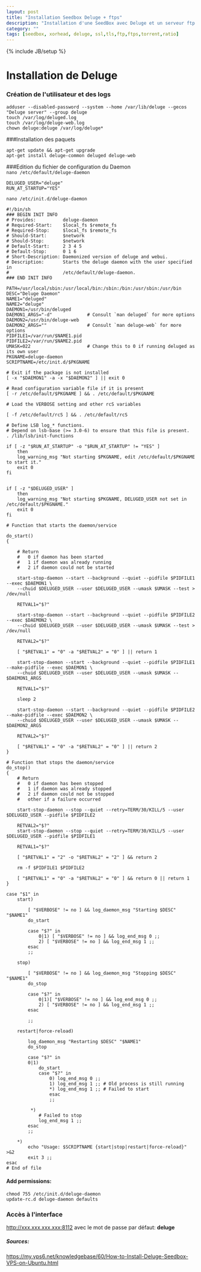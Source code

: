 ```yaml
---
layout: post
title: "Installation Seedbox Deluge + ftps"
description: "Installation d'une SeedBox avec Deluge et un serveur ftp avec ssl/tls"
category: ""
tags: [seedbox, xorhead, deluge, ssl,tls,ftp,ftps,torrent,ratio]
---
```

{% include JB/setup %}

# Installation de Deluge

### Création de l'utilisateur et des logs

    adduser --disabled-password --system --home /var/lib/deluge --gecos "Deluge server" --group deluge
    touch /var/log/deluged.log
    touch /var/log/deluge-web.log
    chown deluge:deluge /var/log/deluge*

###Installation des paquets

    apt-get update && apt-get upgrade  
    apt-get install deluge-common deluged deluge-web  

###Edition du fichier de configuration du Daemon  
`nano /etc/default/deluge-daemon`  

    DELUGED_USER="deluge"  
    RUN_AT_STARTUP="YES"  

`nano /etc/init.d/deluge-daemon`

    #!/bin/sh
    ### BEGIN INIT INFO
    # Provides:          deluge-daemon
    # Required-Start:    $local_fs $remote_fs
    # Required-Stop:     $local_fs $remote_fs
    # Should-Start:      $network
    # Should-Stop:       $network
    # Default-Start:     2 3 4 5
    # Default-Stop:      0 1 6
    # Short-Description: Daemonized version of deluge and webui.
    # Description:       Starts the deluge daemon with the user specified in
    #                    /etc/default/deluge-daemon.
    ### END INIT INFO
    
    PATH=/usr/local/sbin:/usr/local/bin:/sbin:/bin:/usr/sbin:/usr/bin
    DESC="Deluge Daemon"
    NAME1="deluged"
    NAME2="deluge"
    DAEMON1=/usr/bin/deluged
    DAEMON1_ARGS="-d"             # Consult `man deluged` for more options
    DAEMON2=/usr/bin/deluge-web
    DAEMON2_ARGS=""               # Consult `man deluge-web` for more options
    PIDFILE1=/var/run/$NAME1.pid
    PIDFILE2=/var/run/$NAME2.pid
    UMASK=022                     # Change this to 0 if running deluged as its own user
    PKGNAME=deluge-daemon
    SCRIPTNAME=/etc/init.d/$PKGNAME
    
    # Exit if the package is not installed
    [ -x "$DAEMON1" -a -x "$DAEMON2" ] || exit 0
    
    # Read configuration variable file if it is present
    [ -r /etc/default/$PKGNAME ] && . /etc/default/$PKGNAME
    
    # Load the VERBOSE setting and other rcS variables
    
    [ -f /etc/default/rcS ] && . /etc/default/rcS
    
    # Define LSB log_* functions.
    # Depend on lsb-base (>= 3.0-6) to ensure that this file is present.
    . /lib/lsb/init-functions
    
    if [ -z "$RUN_AT_STARTUP" -o "$RUN_AT_STARTUP" != "YES" ]
        then
        log_warning_msg "Not starting $PKGNAME, edit /etc/default/$PKGNAME to start it."
        exit 0
    fi
    
    
    if [ -z "$DELUGED_USER" ]
        then
        log_warning_msg "Not starting $PKGNAME, DELUGED_USER not set in /etc/default/$PKGNAME."
        exit 0
    fi
    
    # Function that starts the daemon/service
    
    do_start()
    {
    
        # Return
        #   0 if daemon has been started
        #   1 if daemon was already running
        #   2 if daemon could not be started
        
        start-stop-daemon --start --background --quiet --pidfile $PIDFILE1 --exec $DAEMON1 \
        --chuid $DELUGED_USER --user $DELUGED_USER --umask $UMASK --test > /dev/null
        
        RETVAL1="$?"
        
        start-stop-daemon --start --background --quiet --pidfile $PIDFILE2 --exec $DAEMON2 \
        --chuid $DELUGED_USER --user $DELUGED_USER --umask $UMASK --test > /dev/null
        
        RETVAL2="$?"
        
        [ "$RETVAL1" = "0" -a "$RETVAL2" = "0" ] || return 1
        
        start-stop-daemon --start --background --quiet --pidfile $PIDFILE1 --make-pidfile --exec $DAEMON1 \
        --chuid $DELUGED_USER --user $DELUGED_USER --umask $UMASK -- $DAEMON1_ARGS
        
        RETVAL1="$?"
        
        sleep 2
        
        start-stop-daemon --start --background --quiet --pidfile $PIDFILE2 --make-pidfile --exec $DAEMON2 \
        --chuid $DELUGED_USER --user $DELUGED_USER --umask $UMASK -- $DAEMON2_ARGS
        
        RETVAL2="$?"
        
        [ "$RETVAL1" = "0" -a "$RETVAL2" = "0" ] || return 2
    }
    
    # Function that stops the daemon/service
    do_stop()
    {
        # Return
        #   0 if daemon has been stopped
        #   1 if daemon was already stopped
        #   2 if daemon could not be stopped
        #   other if a failure occurred
        
        start-stop-daemon --stop --quiet --retry=TERM/30/KILL/5 --user $DELUGED_USER --pidfile $PIDFILE2
        
        RETVAL2="$?"
        start-stop-daemon --stop --quiet --retry=TERM/30/KILL/5 --user $DELUGED_USER --pidfile $PIDFILE1
        
        RETVAL1="$?"
        
        [ "$RETVAL1" = "2" -o "$RETVAL2" = "2" ] && return 2
        
        rm -f $PIDFILE1 $PIDFILE2
        
        [ "$RETVAL1" = "0" -a "$RETVAL2" = "0" ] && return 0 || return 1
    }
    
    case "$1" in
        start)
    
            [ "$VERBOSE" != no ] && log_daemon_msg "Starting $DESC" "$NAME1"
            do_start
    
            case "$?" in
                0|1) [ "$VERBOSE" != no ] && log_end_msg 0 ;;
                2) [ "$VERBOSE" != no ] && log_end_msg 1 ;;
            esac
            ;;
        
        stop)
    
            [ "$VERBOSE" != no ] && log_daemon_msg "Stopping $DESC" "$NAME1"
            do_stop
    
            case "$?" in
                0|1)[ "$VERBOSE" != no ] && log_end_msg 0 ;;
                2) [ "$VERBOSE" != no ] && log_end_msg 1 ;;
            esac
            
            ;;
    
        restart|force-reload)
    
            log_daemon_msg "Restarting $DESC" "$NAME1"
            do_stop
            
            case "$?" in
            0|1)
                do_start
                case "$?" in
                    0) log_end_msg 0 ;;
                    1) log_end_msg 1 ;; # Old process is still running
                    *) log_end_msg 1 ;; # Failed to start
                    esac
                    ;;
    
             *)
                # Failed to stop
                log_end_msg 1 ;;
            esac
            ;;
    
        *)
            echo "Usage: $SCRIPTNAME {start|stop|restart|force-reload}" >&2
            exit 3 ;;
    esac
    # End of file
    
#### Add permissions:
    
    chmod 755 /etc/init.d/deluge-daemon  
    update-rc.d deluge-daemon defaults  

### Accès à l'interface  
http://xxx.xxx.xxx.xxx:8112 avec le mot de passe par défaut: **deluge**  

##### Sources:
https://my.vps6.net/knowledgebase/60/How-to-Install-Deluge-Seedbox-VPS-on-Ubuntu.html
